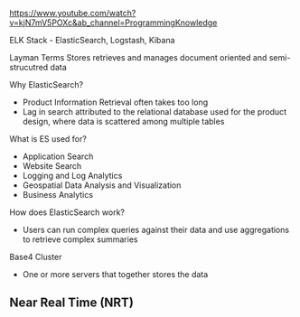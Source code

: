 https://www.youtube.com/watch?v=kjN7mV5POXc&ab_channel=ProgrammingKnowledge

ELK Stack - ElasticSearch, Logstash, Kibana

Layman Terms
Stores retrieves and manages document oriented and semi-strucutred data

Why ElasticSearch?
- Product Information Retrieval often takes too long
- Lag in search attributed to the relational database used for the product design, where data is scattered among multiple tables

What is ES used for?
- Application Search
- Website Search
- Logging and Log Analytics
- Geospatial Data Analysis and Visualization
- Business Analytics

How does ElasticSearch work?
- Users can run complex queries against their data and use aggregations to retrieve complex summaries

Base4
Cluster
- One or more servers that together stores the data

Near Real Time (NRT)
- 